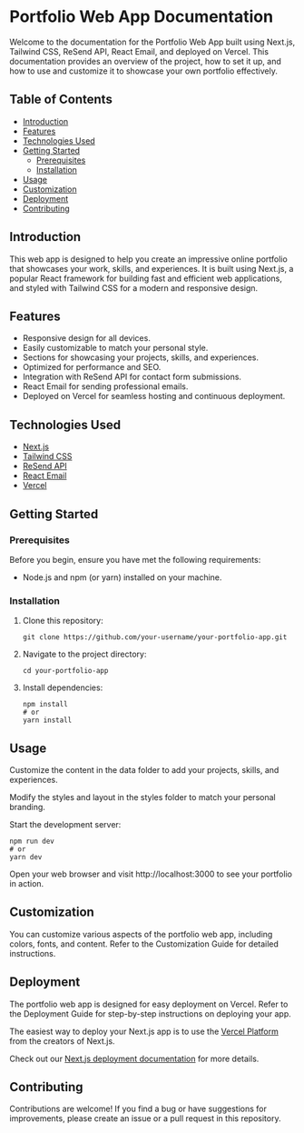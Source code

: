 # Portfolio Web App Documentation

Welcome to the documentation for the Portfolio Web App built using Next.js, Tailwind CSS, ReSend API, React Email, and deployed on Vercel. This documentation provides an overview of the project, how to set it up, and how to use and customize it to showcase your own portfolio effectively.

## Table of Contents

- [Introduction](#introduction)
- [Features](#features)
- [Technologies Used](#technologies-used)
- [Getting Started](#getting-started)
  - [Prerequisites](#prerequisites)
  - [Installation](#installation)
- [Usage](#usage)
- [Customization](#customization)
- [Deployment](#deployment)
- [Contributing](#contributing)

## Introduction

This web app is designed to help you create an impressive online portfolio that showcases your work, 
skills, and experiences. It is built using Next.js, a popular React framework for building fast and efficient web applications, 
and styled with Tailwind CSS for a modern and responsive design.

## Features

- Responsive design for all devices.
- Easily customizable to match your personal style.
- Sections for showcasing your projects, skills, and experiences.
- Optimized for performance and SEO.
- Integration with ReSend API for contact form submissions.
- React Email for sending professional emails.
- Deployed on Vercel for seamless hosting and continuous deployment.

## Technologies Used

- [Next.js](https://nextjs.org/)
- [Tailwind CSS](https://tailwindcss.com/)
- [ReSend API](https://resend.io/)
- [React Email](https://github.com/force1267/react-email)
- [Vercel](https://vercel.com/)

## Getting Started

### Prerequisites

Before you begin, ensure you have met the following requirements:

- Node.js and npm (or yarn) installed on your machine.

### Installation

1. Clone this repository:

   ```shell
   git clone https://github.com/your-username/your-portfolio-app.git

   ```

2. Navigate to the project directory:

   ```shell
   cd your-portfolio-app

   ```

3. Install dependencies:
   ```shell
   npm install
   # or
   yarn install
   ```

## Usage

Customize the content in the data folder to add your projects, skills, and experiences.

Modify the styles and layout in the styles folder to match your personal branding.

Start the development server:

```shell
npm run dev
# or
yarn dev
```

Open your web browser and visit http://localhost:3000 to see your portfolio in action.

## Customization

You can customize various aspects of the portfolio web app, including colors, fonts, and content. Refer to the Customization Guide for detailed instructions.

## Deployment

The portfolio web app is designed for easy deployment on Vercel. Refer to the Deployment Guide for step-by-step instructions on deploying your app.

The easiest way to deploy your Next.js app is to use the [Vercel Platform](https://vercel.com/new?utm_medium=default-template&filter=next.js&utm_source=create-next-app&utm_campaign=create-next-app-readme) from the creators of Next.js.

Check out our [Next.js deployment documentation](https://nextjs.org/docs/deployment) for more details.

## Contributing

Contributions are welcome! If you find a bug or have suggestions for improvements, please create an issue or a pull request in this repository.

